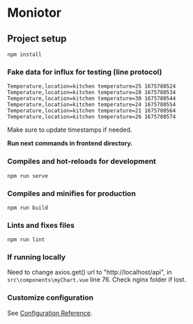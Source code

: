 # Moniotor

## Project setup
```
npm install
```

### Fake data for influx for testing (line protocol)
```
Temperature,location=kitchen temperature=25 1675780524
Temperature,location=kitchen temperature=28 1675780534
Temperature,location=kitchen temperature=30 1675780544
Temperature,location=kitchen temperature=24 1675780554
Temperature,location=kitchen temperature=21 1675780564
Temperature,location=kitchen temperature=26 1675780574
```
Make sure to update timestamps if needed.

**Run next commands in frontend directory.**
### Compiles and hot-reloads for development
```
npm run serve
```

### Compiles and minifies for production
```
npm run build
```

### Lints and fixes files
```
npm run lint
```

### If running locally
Need to change axios.get() url to "http://localhost/api", in ```src\components\myChart.vue``` line 76. Check nginx folder if lost.

### Customize configuration
See [Configuration Reference](https://cli.vuejs.org/config/).
